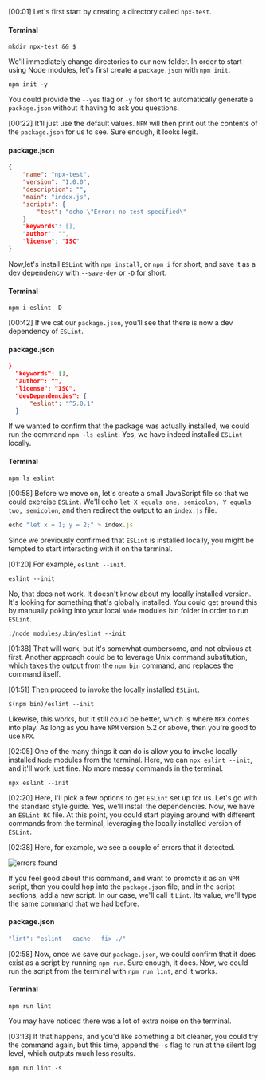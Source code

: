 [00:01] Let's first start by creating a directory called `npx-test`. 

#### Terminal
```
mkdir npx-test && $_
```

We'll immediately change directories to our new folder. In order to start using Node modules, let's first create a `package.json` with `npm init`. 

```
npm init -y
```

You could provide the `--yes` flag or `-y` for short to automatically generate a `package.json` without it having to ask you questions.

[00:22] It'll just use the default values. `NPM` will then print out the contents of the `package.json` for us to see. Sure enough, it looks legit. 

#### package.json
```json
{
    "name": "npx-test",
    "version": "1.0.0",
    "description": "",
    "main": "index.js",
    "scripts": {
        "test": "echo \"Error: no test specified\"
    }
    "keywords": [],
    "author": "",
    "license": "ISC"
}
```

Now,let's install `ESLint` with `npm install`, or `npm i` for short, and save it as a dev dependency with `--save-dev` or `-D` for short.

#### Terminal
```
npm i eslint -D
```

[00:42] If we cat our `package.json`, you'll see that there is now a dev dependency of `ESLint`. 

#### package.json
```json
}
  "keywords": [],
  "author": "",
  "license": "ISC",
  "devDependencies": {
      "eslint": "^5.0.1"
  }
  ```

If we wanted to confirm that the package was actually installed, we could run the command `npm -ls eslint`. Yes, we have indeed installed `ESLint` locally.

#### Terminal
```
npm ls eslint
```

[00:58] Before we move on, let's create a small JavaScript file so that we could exercise `ESLint`. We'll echo `let X equals one, semicolon, Y equals two, semicolon`, and then redirect the output to an `index.js` file. 

```JavaScript
echo "let x = 1; y = 2;" > index.js
```

Since we previously confirmed that `ESLint` is installed locally, you might be tempted to start interacting with it on the terminal.

[01:20] For example, `eslint --init`. 

```
eslint --init
```

No, that does not work. It doesn't know about my locally installed version. It's looking for something that's globally installed. You could get around this by manually poking into your local `Node` modules bin folder in order to run `ESLint`.

```
./node_modules/.bin/eslint --init
```

[01:38] That will work, but it's somewhat cumbersome, and not obvious at first. Another approach could be to leverage Unix command substitution, which takes the output from the `npm bin` command, and replaces the command itself.

[01:51] Then proceed to invoke the locally installed `ESLint`. 

```
$(npm bin)/eslint --init
```

Likewise, this works, but it still could be better, which is where `NPX` comes into play. As long as you have `NPM` version 5.2 or above, then you're good to use `NPX`.

[02:05] One of the many things it can do is allow you to invoke locally installed `Node` modules from the terminal. Here, we can `npx eslint --init`, and it'll work just fine. No more messy commands in the terminal.

```
npx eslint --init
```

[02:20] Here, I'll pick a few options to get `ESLint` set up for us. Let's go with the standard style guide. Yes, we'll install the dependencies. Now, we have an `ESLint RC` file. At this point, you could start playing around with different commands from the terminal, leveraging the locally installed version of `ESLint`.

[02:38] Here, for example, we see a couple of errors that it detected. 

![errors found](https://res.cloudinary.com/dg3gyk0gu/image/upload/v1560799658/transcript-images/npm-use-npx-to-run-locally-installed-node-modules-errors-found.jpg)

If you feel good about this command, and want to promote it as an `NPM` script, then you could hop into the `package.json` file, and in the script sections, add a new script. In our case, we'll call it `Lint`. Its value, we'll type the same command that we had before.

#### package.json
```javascript
"lint": "eslint --cache --fix ./"
```

[02:58] Now, once we save our `package.json`, we could confirm that it does exist as a script by running `npm run`. Sure enough, it does. Now, we could run the script from the terminal with `npm run lint`, and it works.

#### Terminal
```
npm run lint
```

You may have noticed there was a lot of extra noise on the terminal.

[03:13] If that happens, and you'd like something a bit cleaner, you could try the command again, but this time, append the `-s` flag to run at the silent log level, which outputs much less results.

```
npm run lint -s
```
